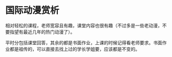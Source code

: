 # 国际动漫赏析

相对轻松的课程，老师宽容且有趣，课堂内容也很有趣（不过多是一些老动漫，不要指望有最近几年的热门动漫了）。

平时分包括课堂回答，其余的都是书面作业，上课的时候记得看老师要求。书面作业都是祖传的，可以直接去找上过的学长学姐要，应该都是不变的。